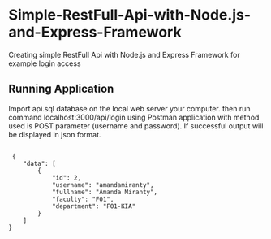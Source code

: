# Simple-RestFull-Api-with-Node.js-and-Express-Framework
Creating simple RestFull Api with Node.js and Express Framework for example login access

## Running Application
Import api.sql database on the local web server your computer.
then run command localhost:3000/api/login using Postman application with method used is POST parameter (username and password).
If successful output will be displayed in json format.

<pre>
<code>
 {
    "data": [
        {
            "id": 2,
            "username": "amandamiranty",
            "fullname": "Amanda Miranty",
            "faculty": "F01",
            "department": "F01-KIA"
        }
    ]
}
</pre>
</code>
